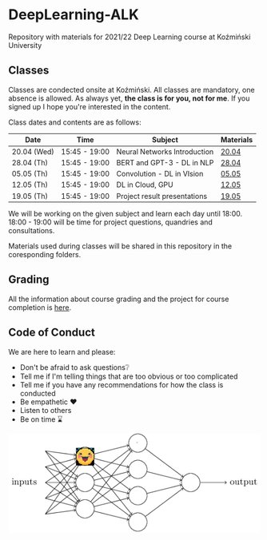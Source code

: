 # DeepLearning-ALK

Repository with materials for 2021/22 Deep Learning course at Koźmiński University

## Classes

Classes are condected onsite at Koźmiński. All classes are mandatory, one absence is allowed. As always yet, **the class is for you, not for me**. If you signed up I hope you're interested in the content.

Class dates and contents are as follows: 

| Date         | Time          | Subject                       | Materials                                    |
|--------------|---------------|-------------------------------|----------------------------------------------|
| 20.04 (Wed)  | 15:45 - 19:00 |  Neural Networks Introduction | [20.04](Classes/Class-04.20/Class-04.20.md)  |
| 28.04 (Th)   | 15:45 - 19:00 |  BERT and GPT-3 - DL in NLP   | [28.04](Classes/Class-04.28/Class-04.28.md)  |
| 05.05 (Th)   | 15:45 - 19:00 |  Convolution - DL in VIsion   | [05.05](Classes/Class-05.05/Class-05.05.md)  |
| 12.05 (Th)   | 15:45 - 19:00 |  DL in Cloud, GPU             | [12.05](Classes/Class-05.12/Class-05.12.md)  |
| 19.05 (Th)   | 15:45 - 19:00 |  Project result presentations | [19.05](Classes/Class-05.19/Class-05.19.md)  |

We will be working on the given subject and learn each day until 18:00. 
18:00 - 19:00 will be time for project questions, quandries and consultations. 

Materials used during classes will be shared in this repository in the coresponding folders. 

## Grading 

All the information about course grading and the project for course completion is [here](Grading.md). 

## Code of Conduct 

We are here to learn and please:
- Don't be afraid to ask questions❔
- Tell me if I'm telling things that are too obvious or too complicated
- Tell me if you have any recommendations for how the class is conducted
- Be empathetic ❤️
- Listen to others
- Be on time ⌛

![](img/dll-basic-cute.png)




